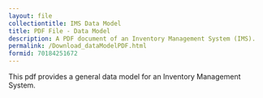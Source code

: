 ```yaml
---
layout: file
collectiontitle: IMS Data Model
title: PDF File - Data Model
description: A PDF document of an Inventory Management System (IMS).
permalink: /Download_dataModelPDF.html
formid: 70184251672
---
```

This pdf provides a general data model for an Inventory Management System.